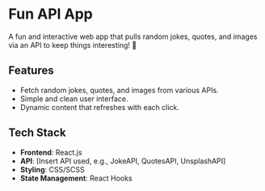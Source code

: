 # Fun API App

A fun and interactive web app that pulls random jokes, quotes, and images via an API to keep things interesting! 🎉

## Features
- Fetch random jokes, quotes, and images from various APIs.
- Simple and clean user interface.
- Dynamic content that refreshes with each click.

## Tech Stack
- **Frontend**: React.js
- **API**: [Insert API used, e.g., JokeAPI, QuotesAPI, UnsplashAPI]
- **Styling**: CSS/SCSS
- **State Management**: React Hooks


